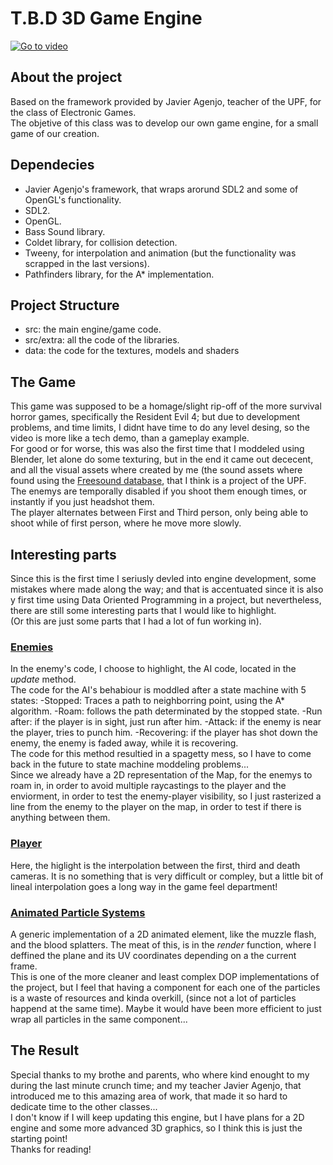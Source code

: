 # T.B.D 3D Game Engine
[![Go to video](https://img.youtube.com/vi/YBdEydwaXGs/0.jpg)](https://www.youtube.com/watch?v=YBdEydwaXGs)

## About the project
Based on the framework provided by Javier Agenjo, teacher of the UPF, for the class of Electronic Games.<br/>
The objetive of this class was to develop our own game engine, for a small game of our creation.<br/>

## Dependecies
- Javier Agenjo's framework, that wraps arorund SDL2 and some of OpenGL's functionality.
- SDL2.
- OpenGL.
- Bass Sound library.
- Coldet library, for collision detection.
- Tweeny, for interpolation and animation (but the functionality was scrapped in the last versions).
- Pathfinders library, for the A* implementation.

## Project Structure
- src: the main engine/game code.
- src/extra: all the code of the libraries.
- data: the code for the textures, models and shaders

## The Game
This game was supposed to be a homage/slight rip-off of the more survival horror games, specifically the Resident Evil 4; but due to development problems, and
time limits, I didnt have time to do any level desing, so the video is more like a tech demo, than a gameplay example.<br/>
For good or for worse, this was also the first time that I moddeled using Blender, let alone do some texturing, but in the end it came out dececent, and all the visual assets where created by me (the sound assets where found using the [Freesound database](https://freesound.org), that I think is a project of the UPF.<br/>
The enemys are temporally disabled if you shoot them enough times, or instantly if you just headshot them.<br/>
The player alternates between First and Third person, only being able to shoot while of first person, where he move more slowly.<br/>

## Interesting parts
Since this is the first time I seriusly devled into engine development, some mistakes where made along the way; and that is accentuated since it is also y first time using Data Oriented Programming in a project, but nevertheless, there are still some interesting parts that I would like to highlight. <br/>
(Or this are just some parts that I had a lot of fun working in).<br/>

### [Enemies](https://github.com/JsMarq96/TBN_3D/blob/master/src/enemy_entity.cpp)
In the enemy's code, I choose to highlight, the AI code, located in the *update* method.<br/>
The code for the AI's behabiour is moddled after a state machine with 5 states:
  -Stopped: Traces a path to neighborring point, using the A* algorithm.
  -Roam: follows the path determinated by the stopped state.
  -Run after: if the player is in sight, just run after him.
  -Attack: if the enemy is near the player, tries to punch him.
  -Recovering: if the player has shot down the enemy, the enemy is faded away, while it is recovering.
  <br/>
The code for this method resultied in a spagetty mess, so I have to come back in the future to state machine moddeling problems...<br/>
Since we already have a 2D representation of the Map, for the enemys to roam in, in order to avoid multiple raycastings to the player and the enviorment, in order
to test the enemy-player visibility, so I just rasterized a line from the enemy to the player on the map, in order to test if there is anything between them.<br/>

### [Player](https://github.com/JsMarq96/TBN_3D/blob/master/src/game_player.cpp)
Here, the higlight is the interpolation between the first, third and death cameras. It is no something that is very difficult or compley, but a little bit of lineal interpolation goes a long way in the game feel department!<br/>

### [Animated Particle Systems](https://github.com/JsMarq96/TBN_3D/blob/master/src/particles/animation_particle.cpp)
A generic implementation of a 2D animated element, like the muzzle flash, and the blood splatters. The meat of this, is in the *render* function, where I deffined the plane and its UV coordinates depending on a the current frame.<br/>
This is one of the more cleaner and least complex DOP implementations of the project, but I feel that having a component for each one of the particles is a waste of resources and kinda overkill, (since not a lot of particles happend at the same time). Maybe it would have been more efficient to just wrap all particles in the same component...<br/>

## The Result
Special thanks to my brothe and parents, who where kind enought to my during the last minute crunch time; and my teacher Javier Agenjo, that introduced me to this amazing area of work, that made it so hard to dedicate time to the other classes...<br/>
I don't know if I will keep updating this engine, but I have plans for a 2D engine and some more advanced 3D graphics, so I think this is just the starting point!<br/>
Thanks for reading!
